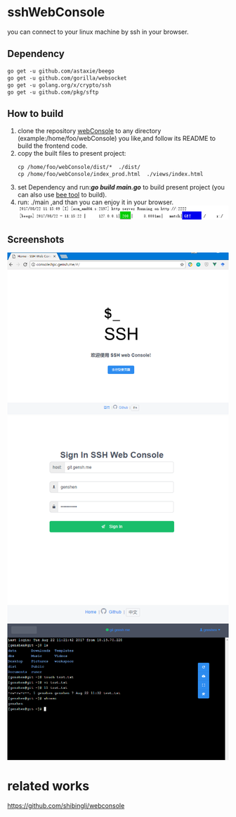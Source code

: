 # sshWebConsole
you can connect to your linux machine by ssh in your browser.

## Dependency
```
go get -u github.com/astaxie/beego
go get -u github.com/gorilla/websocket
go get -u golang.org/x/crypto/ssh
go get -u github.com/pkg/sftp

```

## How to build
1. clone the repository [webConsole](https://github.com/genshen/webConsole) to any directory (example:/home/foo/webConsole) you like,and follow its README to build the frontend code.
2. copy the built files to present project:
   ```
   cp /home/foo/webConsole/dist/*  ./dist/
   cp /home/foo/webConsole/index_prod.html  ./views/index.html
   ```
3. set Dependency and run:***go build main.go*** to build present project (you can also use [bee tool](https://beego.me/docs/install/bee.md) to build).
4. run: ./main ,and than you can enjoy it in your browser.
![](./Screenshots/shot1.png)

## Screenshots
![](./Screenshots/shot2.png)
![](./Screenshots/shot3.png)
![](./Screenshots/shot4.png)

# related works
https://github.com/shibingli/webconsole
